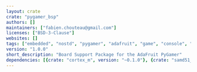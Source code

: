 ```yaml
---
layout: crate
crate: "pygamer_bsp"
authors: []
maintainers: ["fabien.chouteau@gmail.com"]
licenses: ["BSD-3-Clause"]
websites: []
tags: ["embedded", "nostd", "pygamer", "adafruit", "game", "console", "bsp"]
version: "1.0.0"
short_description: "Board Support Package for the AdaFruit PyGamer"
dependencies: [{crate: "cortex_m", version: "~0.1.0"}, {crate: "samd51_hal", version: "~0.1.0"}]
---
```



